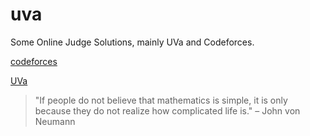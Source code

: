 # uva

Some Online Judge Solutions, mainly UVa and Codeforces.

[codeforces](https://codeforces.com/profile/lzwjava)

[UVa](https://uhunt.onlinejudge.org/id/113519)

> "If people do not believe that mathematics is simple, it is only because they do not realize how complicated life is." – John von Neumann
